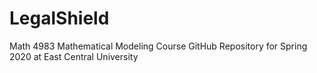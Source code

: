 # LegalShield

Math 4983 Mathematical Modeling Course GitHub Repository for Spring 2020 at East Central University

